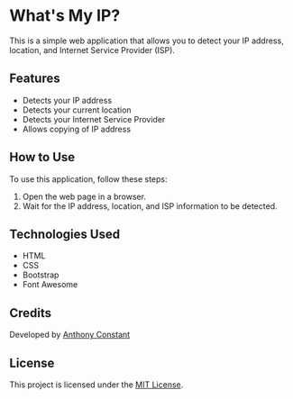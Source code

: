 <h1>What's My IP?</h1>
  <p>
    This is a simple web application that allows you to detect your IP address, location, and Internet Service Provider (ISP).
  </p>

  <h2>Features</h2>
  <ul>
    <li>Detects your IP address</li>
    <li>Detects your current location</li>
    <li>Detects your Internet Service Provider</li>
    <li>Allows copying of IP address</li>
  </ul>

  <h2>How to Use</h2>
  <p>
    To use this application, follow these steps:
  </p>
  <ol>
    <li>Open the web page in a browser.</li>
    <li>Wait for the IP address, location, and ISP information to be detected.</li>
  </ol>

  <h2>Technologies Used</h2>
  <ul>
    <li>HTML</li>
    <li>CSS</li>
    <li>Bootstrap</li>
    <li>Font Awesome</li>
  </ul>

  <h2>Credits</h2>
  <p>
    Developed by <a href="https://anthonyconstant.co.uk/">Anthony Constant</a>
  </p>

  <h2>License</h2>
  <p>
    This project is licensed under the <a href="LICENSE">MIT License</a>.
  </p>
